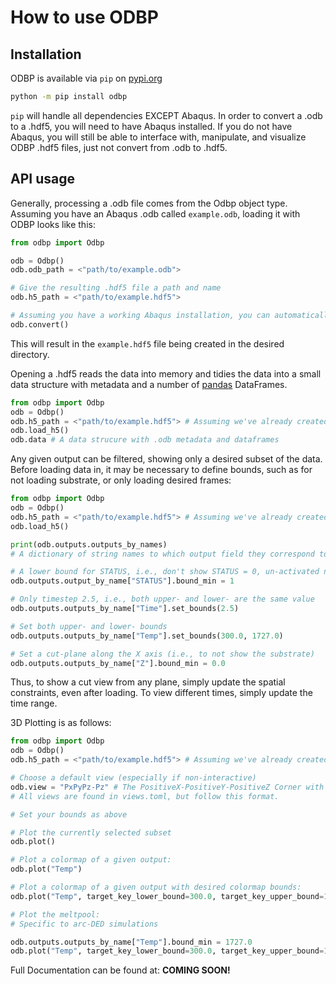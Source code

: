 # How to use ODBP

## Installation
ODBP is available via `pip` on [pypi.org](https://pypi.org)
```sh
python -m pip install odbp
```
`pip` will handle all dependencies EXCEPT Abaqus. In order to convert a .odb to a .hdf5, you will need to have Abaqus installed. If you do not have Abaqus, you will still be able to interface with, manipulate, and visualize ODBP .hdf5 files, just not convert from .odb to .hdf5.

## API usage
Generally, processing a .odb file comes from the Odbp object type.
Assuming you have an Abaqus .odb called `example.odb`, loading it with ODBP looks like this:
```py
from odbp import Odbp

odb = Odbp()
odb.odb_path = <"path/to/example.odb">

# Give the resulting .hdf5 file a path and name
odb.h5_path = <"path/to/example.hdf5">

# Assuming you have a working Abaqus installation, you can automatically convert from a .odb to a .hdf5
odb.convert()
```

This will result in the `example.hdf5` file being created in the desired directory.

Opening a .hdf5 reads the data into memory and tidies the data into a small data structure with metadata and a number of [pandas](https://pandas.pydata.org/) DataFrames.
```py
from odbp import Odbp
odb = Odbp()
odb.h5_path = <"path/to/example.hdf5"> # Assuming we've already created this like above
odb.load_h5()
odb.data # A data strucure with .odb metadata and dataframes
```

Any given output can be filtered, showing only a desired subset of the data.
Before loading data in, it may be necessary to define bounds, such as for not loading substrate, or only loading desired frames:
```py
from odbp import Odbp
odb = Odbp()
odb.h5_path = <"path/to/example.hdf5"> # Assuming we've already created this
odb.load_h5()

print(odb.outputs.outputs_by_names)
# A dictionary of string names to which output field they correspond to

# A lower bound for STATUS, i.e., don't show STATUS = 0, un-activated nodes
odb.outputs.output_by_name["STATUS"].bound_min = 1

# Only timestep 2.5, i.e., both upper- and lower- are the same value
odb.outputs.outputs_by_name["Time"].set_bounds(2.5)

# Set both upper- and lower- bounds
odb.outputs.outputs_by_name["Temp"].set_bounds(300.0, 1727.0) 

# Set a cut-plane along the X axis (i.e., to not show the substrate)
odb.outputs.outputs_by_name["Z"].bound_min = 0.0
```
Thus, to show a cut view from any plane, simply update the spatial constraints, even after loading. To view different times, simply update the time range.

3D Plotting is as follows:
```py
from odbp import Odbp
odb = Odbp()
odb.h5_path = <"path/to/example.hdf5"> # Assuming we've already created this

# Choose a default view (especially if non-interactive)
odb.view = "PxPyPz-Pz" # The PositiveX-PositiveY-PositiveZ Corner with the "PositiveZ" face on top
# All views are found in views.toml, but follow this format.

# Set your bounds as above

# Plot the currently selected subset
odb.plot()

# Plot a colormap of a given output:
odb.plot("Temp")

# Plot a colormap of a given output with desired colormap bounds:
odb.plot("Temp", target_key_lower_bound=300.0, target_key_upper_bound=1727.0)

# Plot the meltpool:
# Specific to arc-DED simulations

odb.outputs.outputs_by_name["Temp"].bound_min = 1727.0
odb.plot("Temp", target_key_lower_bound=300.0, target_key_upper_bound=1727.0)
```

Full Documentation can be found at: **COMING SOON!**